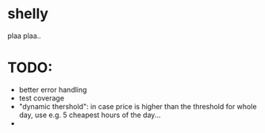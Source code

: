 # shelly

plaa plaa..

# TODO:

- better error handling
- test coverage
- "dynamic thershold": in case price is higher than the threshold for whole day, use e.g. 5 cheapest hours of the day... 
- 

